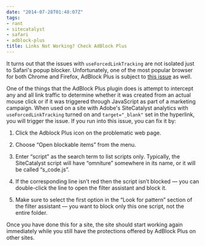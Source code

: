 ```yaml
---
date: "2014-07-28T01:48:07Z"
tags:
- rant
- sitecatalyst
- safari
- adblock-plus
title: Links Not Working? Check AdBlock Plus
---
```


It turns out that the issues with `useForcedLinkTracking` are not isolated just to Safari's popup blocker. Unfortunately, one of the most popular browser for both Chrome and Firefox, AdBlock Plus is subject to [this issue](https://adblockplus.org/blog/links-not-working-on-a-website-you-can-fix-that) as well. 

One of the things that the AdBlock Plus plugin does is attempt to intercept any and all link traffic to determine whether it was created from an actual mouse click or if it was triggered through JavaScript as part of a marketing campaign. When used on a site with Adobe's SiteCatalyst analytics with `useForcedLinkTracking` turned on and `target="_blank"` set in the hyperlink, you will trigger the issue. If you run into this issue, you can fix it by:

1. Click the Adblock Plus icon on the problematic web page.

2. Choose “Open blockable items” from the menu. 

3. Enter “script” as the search term to list scripts only. Typically, the SiteCatalyst script will have “omniture” somewhere in its name, or it will be called “s_code.js”. 

4. If the corresponding line isn’t red then the script isn’t blocked — you can double-click the line to open the filter assistant and block it. 

5. Make sure to select the first option in the “Look for pattern” section of the filter assistant — you want to block only this one script, not the entire folder.

Once you have done this for a site, the site should start working again immediately while you still have the protections offered by AdBlock Plus on other sites.